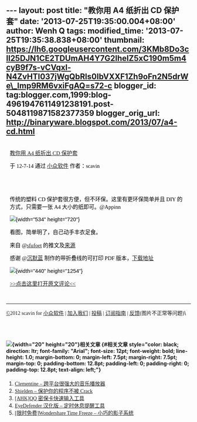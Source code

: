 --- layout: post title: "教你用 A4 纸折出 CD 保护套" date:
'2013-07-25T19:35:00.004+08:00' author: Wenh Q tags: modified\_time:
'2013-07-25T19:35:38.838+08:00' thumbnail:
https://lh6.googleusercontent.com/3KMb8Do3cll25DJN1CE2TDUmAH4Y7G2lhelZ5xC190m5m4cyB9f7s-vCVqxl-N4ZvHTI037jWgQbRls0IbVXXF1Zh9oFn2N5drWe\_Imp9RM6vxiFgAQ=s72-c
blogger\_id:
tag:blogger.com,1999:blog-4961947611491238191.post-5048119871582377359
blogger\_orig\_url: http://binaryware.blogspot.com/2013/07/a4-cd.html
---

<div
style="color: black; direction: ltr; font-family: &quot;Arial&quot;; font-size: 11pt; margin-bottom: 0; margin-left: 7.5pt; margin-right: 7.5pt; margin-top: 0; padding: 0;">

<span
style="color: #0000ee; font-family: &quot;Verdana&quot;; text-decoration: underline;">[\
教你用 A4 纸折出 CD
保护套](http://www.appinn.com/how-to-use-paper-to-protect-cd/)</span>

</div>

<div
style="color: black; direction: ltr; font-family: &quot;Arial&quot;; font-size: 11pt; margin-bottom: 0; margin-left: 7.5pt; margin-right: 7.5pt; margin-top: 0; padding-bottom: 8pt; padding-left: 0; padding-right: 0; padding-top: 0;">

<span style="font-family: &quot;Verdana&quot;;">于 12-7-14 通过
</span><span
style="color: #0000ee; font-family: &quot;Verdana&quot;; text-decoration: underline;">[小众软件](http://www.appinn.com/)</span><span
style="font-family: &quot;Verdana&quot;;"> 作者：scavin</span>

</div>

<div
style="color: black; direction: ltr; font-family: &quot;Arial&quot;; font-size: 11pt; height: 11pt; margin-bottom: 0; margin-left: 7.5pt; margin-right: 7.5pt; margin-top: 0; padding: 0;">

<span style="font-family: &quot;Verdana&quot;;"></span>

</div>

<div
style="color: black; direction: ltr; font-family: &quot;Arial&quot;; font-size: 11pt; margin-bottom: 0; margin-left: 7.5pt; margin-right: 7.5pt; margin-top: 0; padding: 0;">

<span style="font-family: &quot;Verdana&quot;;">传统的塑料 CD
保护套很方便，但不环保。这里有更环保简单并且 DIY 的方式，只需要一张 A4
大小的纸即可。@Appinn</span>

</div>

<div
style="color: black; direction: ltr; font-family: &quot;Arial&quot;; font-size: 11pt; margin-bottom: 0; margin-left: 7.5pt; margin-right: 7.5pt; margin-top: 0; padding: 0;">

![](https://lh6.googleusercontent.com/3KMb8Do3cll25DJN1CE2TDUmAH4Y7G2lhelZ5xC190m5m4cyB9f7s-vCVqxl-N4ZvHTI037jWgQbRls0IbVXXF1Zh9oFn2N5drWe_Imp9RM6vxiFgAQ){width="534"
height="720"}

</div>

<div
style="color: black; direction: ltr; font-family: &quot;Arial&quot;; font-size: 11pt; margin-bottom: 0; margin-left: 7.5pt; margin-right: 7.5pt; margin-top: 0; padding: 0;">

<span
style="font-family: &quot;Verdana&quot;;">看图，简单明了，自己动手丰衣足食。</span>

</div>

<div
style="color: black; direction: ltr; font-family: &quot;Arial&quot;; font-size: 11pt; margin-bottom: 0; margin-left: 7.5pt; margin-right: 7.5pt; margin-top: 0; padding: 0;">

<span style="font-family: &quot;Verdana&quot;;">来自 @</span><span
style="color: #0000ee; font-family: &quot;Verdana&quot;; text-decoration: underline;">[sfufoet](https://twitter.com/sfufoet/status/224316375416573953)</span><span
style="font-family: &quot;Verdana&quot;;"> 的推文及</span><span
style="color: #0000ee; font-family: &quot;Verdana&quot;; text-decoration: underline;">[来源](http://tonytacacci.tumblr.com/post/26966272618/cd-wrap-lettersheet)</span>

</div>

<div
style="color: black; direction: ltr; font-family: &quot;Arial&quot;; font-size: 11pt; margin-bottom: 0; margin-left: 7.5pt; margin-right: 7.5pt; margin-top: 0; padding: 0;">

<span style="font-family: &quot;Verdana&quot;;">感谢 @</span><span
style="color: #0000ee; font-family: &quot;Verdana&quot;; text-decoration: underline;">[沉默蓝](http://weibo.com/1684197391/ysS2G9I8s)</span><span
style="font-family: &quot;Verdana&quot;;"> 制作的带折叠线的可打印 PDF
版本，</span><span
style="color: #0000ee; font-family: &quot;Verdana&quot;; text-decoration: underline;">[下载地址](http://g.appinn.com/vp)</span>

</div>

<div
style="color: black; direction: ltr; font-family: &quot;Arial&quot;; font-size: 11pt; margin-bottom: 0; margin-left: 7.5pt; margin-right: 7.5pt; margin-top: 0; padding: 0;">

![](https://lh5.googleusercontent.com/PmpzEwTt-aDPzh9ygBGqbZ2Ae6d6a7OfuiGfklCL2R0Zdb_EPq-LhgL5bz_XfYmmG34pjrxXw6SFPldVj2JAAIozg8vD2rkFhrh_OZI3D3q0Jsogbi0){width="440"
height="1254"}

</div>

<div
style="color: black; direction: ltr; font-family: &quot;Arial&quot;; font-size: 11pt; margin-bottom: 0; margin-left: 7.5pt; margin-right: 7.5pt; margin-top: 0; padding-bottom: 12.8pt; padding-left: 0; padding-right: 0; padding-top: 0;">

<span
style="color: #0000ee; font-family: &quot;Verdana&quot;; text-decoration: underline;">[&gt;&gt;点击这里打开原文评论&lt;&lt;](http://www.appinn.com/how-to-use-paper-to-protect-cd/?utm_source=feeds&utm_medium=permalink&utm_campaign=feeds)</span>

</div>

------------------------------------------------------------------------

<span
style="color: #0000ee; font-family: &quot;Verdana&quot;; text-decoration: underline;">[©](http://www.appinn.com/copyright/?utm_source=feeds&utm_medium=copyright&utm_campaign=feeds)</span><span
style="font-family: &quot;Verdana&quot;;">2012 scavin for </span><span
style="color: #0000ee; font-family: &quot;Verdana&quot;; text-decoration: underline;">[小众软件](http://www.appinn.com/?utm_source=feeds&utm_medium=appinn&utm_campaign=feeds)</span><span
style="font-family: &quot;Verdana&quot;;"> | </span><span
style="color: #0000ee; font-family: &quot;Verdana&quot;; text-decoration: underline;">[加入我们](http://www.appinn.com/join-us/?utm_source=feeds&utm_medium=joinus&utm_campaign=feeds)</span><span
style="font-family: &quot;Verdana&quot;;"> | </span><span
style="color: #0000ee; font-family: &quot;Verdana&quot;; text-decoration: underline;">[投稿](http://www.appinn.com/contribute/?utm_source=feeds&utm_medium=contribute&utm_campaign=feeds)</span><span
style="font-family: &quot;Verdana&quot;;"> | </span><span
style="color: red; font-family: &quot;Verdana&quot;; text-decoration: underline;">[订阅指南](http://www.appinn.com/feeds-subscribe/?utm_source=feeds&utm_medium=feedsubscribe&utm_campaign=feeds)</span><span
style="font-family: &quot;Verdana&quot;;"> | </span><span
style="color: #0000ee; font-family: &quot;Verdana&quot;; text-decoration: underline;">[反馈](http://appinn.wufoo.com/forms/eccae-aeeae/)</span><span
style="font-family: &quot;Verdana&quot;;">(图片不正常等问题)</span>\

<div
style="color: black; direction: ltr; font-family: &quot;Arial&quot;; font-size: 11pt; height: 11pt; margin-bottom: 0; margin-left: 7.5pt; margin-right: 7.5pt; margin-top: 0; padding-bottom: 12.8pt; padding-left: 0; padding-right: 0; padding-top: 0;">

<span style="font-family: &quot;Verdana&quot;;"></span>

</div>

#### ![](https://lh6.googleusercontent.com/MLlIRncWp4QqT1p0d6H4tEF26LFO3y1QDRpdHNgltvLvKCPHAxmlqCFiuLbP_P6nOO7nZV2-gsOB0wyeUDyd47cfYIRzXNGPSXSLj3D72Utz5cI9pM4){width="20" height="20"}<span style="font-family: &quot;Verdana&quot;;">相关文章</span> {#相关文章 style="color: black; direction: ltr; font-family: "Arial"; font-size: 12pt; font-weight: bold; line-height: 1.0; margin-bottom: 0; margin-left: 7.5pt; margin-right: 7.5pt; margin-top: 0; padding-bottom: 12.8pt; padding-left: 0; padding-right: 0; padding-top: 12.8pt; text-align: left;"}

1.  <span
    style="color: #0000ee; font-family: &quot;Verdana&quot;; text-decoration: underline;">[Clementine
    –
    跨平台很强大的音乐播放器](http://www.appinn.com/clementine/)</span>
2.  <span
    style="color: #0000ee; font-family: &quot;Verdana&quot;; text-decoration: underline;">[Shielden
    – 保护你的程序不被 Crack](http://www.appinn.com/shielden/)</span>
3.  <span
    style="color: #0000ee; font-family: &quot;Verdana&quot;; text-decoration: underline;">[\[AHK\]QQ
    密保卡快速输入工具](http://www.appinn.com/qq-mibaoka-ahk/)</span>
4.  <span
    style="color: #0000ee; font-family: &quot;Verdana&quot;; text-decoration: underline;">[EyeDefender
    汉化版 –
    定时休息提醒工具](http://www.appinn.com/eyedefender-cn/)</span>
5.  <span
    style="color: #0000ee; font-family: &quot;Verdana&quot;; text-decoration: underline;">[\[限时免费\]Wondershare
    Time Freeze –
    小巧的影子系统](http://www.appinn.com/wondershare-time-freeze/)</span>


